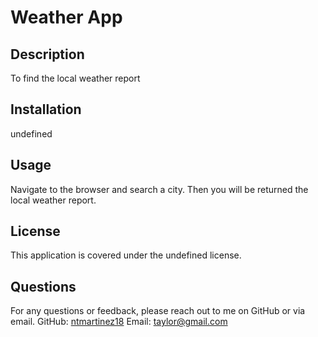 
# Weather App

## Description
To find the local weather report

## Installation
undefined

## Usage
Navigate to the browser and search a city. Then you will be returned the local weather report.

## License
This application is covered under the undefined license.

## Questions
For any questions or feedback, please reach out to me on GitHub or via email.
GitHub: [ntmartinez18](https://github.com/ntmartinez18)
Email: taylor@gmail.com
